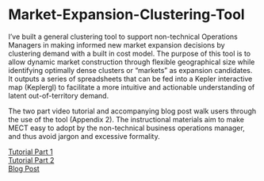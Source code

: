 # Market-Expansion-Clustering-Tool

I’ve built a general clustering tool to support non-technical Operations Managers in making informed new market expansion decisions by clustering demand with a built in cost model. The purpose of this tool is to allow dynamic market construction through flexible geographical size while identifying optimally dense clusters or “markets” as expansion candidates. It outputs a series of spreadsheets that can be fed into a Kepler interactive map (Keplergl) to facilitate a more intuitive and actionable understanding of latent out-of-territory demand.

The two part video tutorial and accompanying blog post walk users through the use of the tool (Appendix 2). The instructional materials aim to make MECT easy to adopt by the non-technical business operations manager, and thus avoid jargon and excessive formality.

[Tutorial Part 1](https://www.loom.com/share/25b52af60ff24859bdca26f12c7f5e86)  
[Tutorial Part 2](https://www.loom.com/share/8e76a084e2314faf94995f70be2795a2)  
[Blog Post](https://medium.com/@connor_23490/5-step-equitable-market-expansion-a-demand-clustering-tool-for-ops-managers-challenged-by-home-decb30d3afa1?sk=09444971fe2f9772b676bdf701f5e850)
